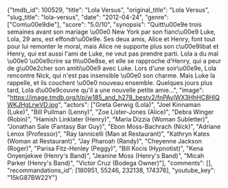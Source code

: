 {"tmdb_id": 100529, "title": "Lola Versus", "original_title": "Lola Versus", "slug_title": "lola-versus", "date": "2012-04-24", "genre": ["Com\u00e9die"], "score": "5.0/10", "synopsis": "Quitt\u00e9e trois semaines avant son mariage \u00e0 New York par son fianc\u00e9 Luke, Lola, 29 ans, est effondr\u00e9e. Ses deux amis, Alice et Henry, font tout pour lui remonter le moral, mais Alice ne supporte plus son c\u00e9libat et Henry, qui est aussi l'ami de Luke, ne veut pas prendre parti. Lola a du mal \u00e0 \u00e9crire sa th\u00e8se, et elle se rapproche d'Henry, qui a peur de g\u00e2cher son amiti\u00e9 avec Luke. Lors d'une soir\u00e9e, Lola rencontre Nick, qui n'est pas insensible \u00e0 son charme. Mais Luke la rappelle, et ils couchent \u00e0 nouveau ensemble. Quelques jours plus tard, Lola d\u00e9couvre qu'il a une nouvelle petite amie...", "image": "https://image.tmdb.org/t/p/w185_and_h278_bestv2/fnPAvlWX3HhHC8HlQWKJHgLrwVD.jpg", "actors": ["Greta Gerwig (Lola)", "Joel Kinnaman (Luke)", "Bill Pullman (Lenny)", "Zoe Lister-Jones (Alice)", "Debra Winger (Robin)", "Hamish Linklater (Henry)", "Maria Dizzia (Woman Subletter)", "Jonathan Sale (Fantasy Bar Guy)", "Ebon Moss-Bachrach (Nick)", "Adriane Lenox (Professor)", "Ray Iannicelli (Man at Restaurant)", "Kathryn Kates (Woman at Restaurant)", "Jay Pharoah (Randy)", "Cheyenne Jackson (Roger)", "Parisa Fitz-Henley (Peggy)", "Bill Kocis (Hypnotist)", "Kena Onyenjekwe (Henry's Band)", "Jeanine Moss (Henry's Band)", "Micah Parker (Henry's Band)", "Victor Cruz (Bodega Owner)"], "comments": [], "recommandations_id": [180951, 55246, 232138, 174376], "youtube_key": "15kG87BW22Y"}
